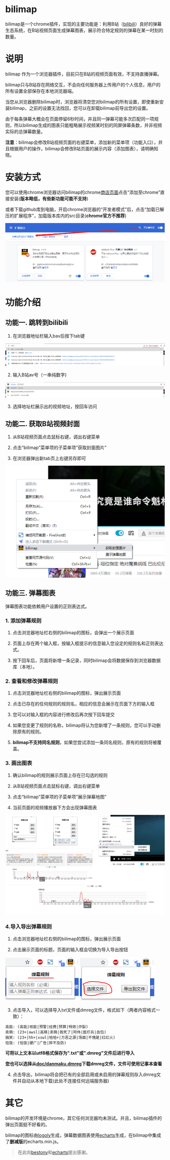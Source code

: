 # bilimap

bilimap是一个chrome插件，实现的主要功能是：利用B站（[bilibili](https://www.bilibili.com/)）良好的弹幕生态系统，在B站视频页面生成弹幕图表，展示符合特定规则的弹幕在某一时刻的数量。


# 说明

bilimap 作为一个浏览器插件，目前只在B站的视频页面有效，不支持直播弹幕。

bilimap只与B站存在网络交互，不会向任何服务器上传用户的个人信息，用户的所有设置全部保存在本地浏览器端。

当您从浏览器删除bilimap时，浏览器将清空您对bilimap的所有设置，即使重新安装bilimap，之前的设置无法找回，您可以在卸载bilimap前导出您的设置。

由于每条弹幕大概会在页面停留6秒时间，并且同一弹幕可能多次匹配同一项规则，所以bilimap生成的图表只能粗略展示视频某时刻的同屏弹幕条数，并非视频实际的总弹幕数量。

**注意**：bilimap会修改B站视频页面的右键菜单，添加新的菜单项（功能入口），并且根据用户的操作，bilimap会修改B站页面的展示内容（添加图表），请明确知晓。


# 安装方式

您可以使用chrome浏览器访问bilimap的chrome[商店页面](https://chrome.google.com/webstore/detail/bilimap/akmhahadmmjoidckjonlcbepkaloihed)点击“添加至chrome”直接安装(__版本略低，有些新功能可能不支持__)

或者下载github库到电脑，开启chrome浏览器的“开发者模式”后，点击“加载已解压的扩展程序”，加载版本库内的src目录(__chrome官方不推荐__)

![开发者模式](https://github.com/nightstream/bilimap/blob/master/doc/%E6%88%AA%E5%9B%BE/dev_mode.png?raw=true)


# 功能介绍

## 功能一. 跳转到bilibili

1. 在浏览器地址栏输入bav后按下tab键

![弹幕图表](https://github.com/nightstream/bilimap/blob/master/doc/%E6%88%AA%E5%9B%BE/bav0.png?raw=true)

2. 输入B站av号（一串纯数字)

![弹幕图表](https://github.com/nightstream/bilimap/blob/master/doc/%E6%88%AA%E5%9B%BE/bav1.png?raw=true)

3. 选择地址栏展示出的视频地址，按回车访问

## 功能二. 获取B站视频封面

1. 从B站视频页面点击鼠标右键，调出右键菜单

2. 点击“bilimap”菜单项的子菜单项“获取封面图片”

3. 在浏览器弹出新tab页上右键另存即可

![弹幕图表](https://github.com/nightstream/bilimap/blob/master/doc/%E6%88%AA%E5%9B%BE/getcover.png?raw=true)

## 功能三. 弹幕图表

弹幕图表功能依赖用户设置的正则表达式。

### 1. 添加弹幕规则

1. 点击浏览器地址栏右侧的bilimap的图标，会弹出一个展示页面

2. 页面上存在两个输入框，按输入框提示的信息输入您设定的规则名和正则表达式。

3. 按下回车后，页面将新增一条记录，同时bilimap会将数据保存到浏览器数据库（本地）。

### 2. 查看和修改弹幕规则

1. 点击浏览器地址栏右侧的bilimap的图标，弹出展示页面

2. 点击已存在的任何规则的规则名，相应的信息会展示在页面下方的输入框

3. 您可以对输入框的内容进行修改后再次按下回车提交

4. 如果您变更了规则的名称，bilimap将认为您新增了一条规则，您可以手动删除原有的规则。

5. **bilimap不支持同名规则**，如果您尝试添加一条同名规则，原有的规则将被覆盖。

### 3. 画出图表

1. 确认bilimap的规则展示页面上存在已勾选的规则

2. 从B站视频页面点击鼠标右键，调出右键菜单

3. 点击“bilimap”菜单项的子菜单项“展示弹幕地图”

4. 当前页面的视频播放器下方会出现弹幕图表

![弹幕图表](https://github.com/nightstream/bilimap/blob/master/doc/%E6%88%AA%E5%9B%BE/bilichart.png?raw=true)

### 4.导入导出弹幕规则

1. 点击浏览器地址栏右侧的bilimap的图标，弹出展示页面

2. 点击展示页面的标题，页面的输入框会切换为导入导出按钮

![popup页面标题](https://github.com/nightstream/bilimap/blob/master/doc/%E6%88%AA%E5%9B%BE/popup_title.png?raw=true)  ![导入功能按钮](https://github.com/nightstream/bilimap/blob/master/doc/%E6%88%AA%E5%9B%BE/import_btn.png?raw=true)

3. 点击导入，可以选择导入txt文件或dmreg文件，格式如下（两者内容格式一致）：

```
高能: (高能|核能|预警|经费|预算|特效|炸裂)
卖萌: (23+|awsl|高萌|卖萌|我死了|阿伟|医疗兵|血包)
搞笑: (23+|hh+|xswl|哈哈+|万恶之源|场面|不愧是|红红火)
恰饭: (恰饭|硬广|广告|猝不及防)
```

__可将以上文本以utf8格式保存为".txt"或".dmreg"文件后进行导入__

__您也可以选择从[doc/danmaku.dmreg](https://github.com/nightstream/bilimap/blob/master/doc/danmaku.dmreg?raw=true)下载dmreg文件，文件可使用记事本查看__

4. 点击导出，bilimap将会把已有的全部启用或未启用的弹幕规则存入dmreg文件并自动从本地下载(此处不连接任何远端服务器)


# 其它

bilimap的开发环境是chrome，其它任何浏览器均未测试。并且，bilimap插件的弹出页面挺不好看的。

bilimap的图标由[logoly](https://logoly.pro/)生成，弹幕数据图表使用[echarts](https://www.echartsjs.com/zh/index.html)生成，在bilimap中集成了**删减版**的echarts.min.js。

> 在此向[bestony](https://github.com/bestony/logoly)和[echarts](https://github.com/apache/incubator-echarts)提出感谢。
